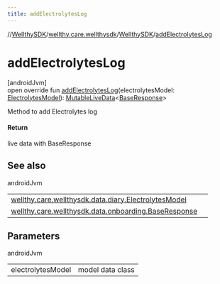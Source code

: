 ```yaml
---
title: addElectrolytesLog
---
```

//[WellthySDK](../../../index.html)/[wellthy.care.wellthysdk](../index.html)/[WellthySDK](index.html)/[addElectrolytesLog](add-electrolytes-log.html)



# addElectrolytesLog



[androidJvm]\
open override fun [addElectrolytesLog](add-electrolytes-log.html)(electrolytesModel: [ElectrolytesModel](../../wellthy.care.wellthysdk.data.diary/-electrolytes-model/index.html)): [MutableLiveData](https://developer.android.com/reference/kotlin/androidx/lifecycle/MutableLiveData.html)&lt;[BaseResponse](../../wellthy.care.wellthysdk.data.onboarding/-base-response/index.html)&gt;



Method to add Electrolytes log



#### Return



live data with BaseResponse



## See also


androidJvm

| | |
|---|---|
| [wellthy.care.wellthysdk.data.diary.ElectrolytesModel](../../wellthy.care.wellthysdk.data.diary/-electrolytes-model/index.html) |  |
| [wellthy.care.wellthysdk.data.onboarding.BaseResponse](../../wellthy.care.wellthysdk.data.onboarding/-base-response/index.html) |  |



## Parameters


androidJvm

| | |
|---|---|
| electrolytesModel | model data class |




